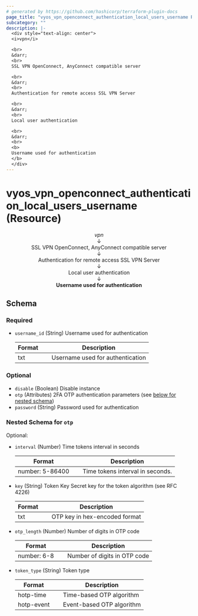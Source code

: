 ```yaml
---
# generated by https://github.com/hashicorp/terraform-plugin-docs
page_title: "vyos_vpn_openconnect_authentication_local_users_username Resource - vyos"
subcategory: ""
description: |-
  <div style="text-align: center">
  <i>vpn</i>

  <br>
  &darr;
  <br>
  SSL VPN OpenConnect, AnyConnect compatible server

  <br>
  &darr;
  <br>
  Authentication for remote access SSL VPN Server

  <br>
  &darr;
  <br>
  Local user authentication

  <br>
  &darr;
  <br>
  <b>
  Username used for authentication
  </b>
  </div>
---
```


# vyos_vpn_openconnect_authentication_local_users_username (Resource)

<div style="text-align: center">
<i>vpn</i>

<br>
&darr;
<br>
SSL VPN OpenConnect, AnyConnect compatible server

<br>
&darr;
<br>
Authentication for remote access SSL VPN Server

<br>
&darr;
<br>
Local user authentication

<br>
&darr;
<br>
<b>
Username used for authentication
</b>
</div>



<!-- schema generated by tfplugindocs -->
## Schema

### Required

- `username_id` (String) Username used for authentication

    |  Format &emsp; | Description  |
    |----------|---------------|
    |  txt  &emsp; |  Username used for authentication  |

### Optional

- `disable` (Boolean) Disable instance
- `otp` (Attributes) 2FA OTP authentication parameters (see [below for nested schema](#nestedatt--otp))
- `password` (String) Password used for authentication

<a id="nestedatt--otp"></a>
### Nested Schema for `otp`

Optional:

- `interval` (Number) Time tokens interval in seconds

    |  Format &emsp; | Description  |
    |----------|---------------|
    |  number: 5-86400  &emsp; |  Time tokens interval in seconds.  |
- `key` (String) Token Key Secret key for the token algorithm (see RFC 4226)

    |  Format &emsp; | Description  |
    |----------|---------------|
    |  txt  &emsp; |  OTP key in hex-encoded format  |
- `otp_length` (Number) Number of digits in OTP code

    |  Format &emsp; | Description  |
    |----------|---------------|
    |  number: 6-8  &emsp; |  Number of digits in OTP code  |
- `token_type` (String) Token type

    |  Format &emsp; | Description  |
    |----------|---------------|
    |  hotp-time  &emsp; |  Time-based OTP algorithm  |
    |  hotp-event  &emsp; |  Event-based OTP algorithm  |
